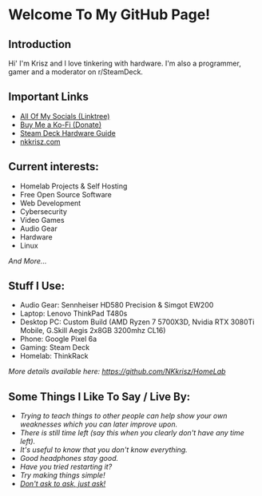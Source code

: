 # Welcome To My GitHub Page!

## Introduction
Hi' I'm Krisz and I love tinkering with hardware. I'm also a programmer, gamer and a moderator on r/SteamDeck.

## Important Links
- [All Of My Socials (Linktree)](https://linktr.ee/nkkrisz)
- [Buy Me a Ko-Fi (Donate)](https://ko-fi.com/nkkrisz)
- [Steam Deck Hardware Guide](https://hardware.steamdeck.guide)
- [nkkrisz.com](https://nkkrisz.com)

## Current interests:
- Homelab Projects & Self Hosting
- Free Open Source Software
- Web Development
- Cybersecurity
- Video Games
- Audio Gear
- Hardware
- Linux

*And More...*

## Stuff I Use:
- Audio Gear: Sennheiser HD580 Precision & Simgot EW200
- Laptop: Lenovo ThinkPad T480s
- Desktop PC: Custom Build (AMD Ryzen 7 5700X3D, Nvidia RTX 3080Ti Mobile, G.Skill Aegis 2x8GB 3200mhz CL16)
- Phone: Google Pixel 6a
- Gaming: Steam Deck
- Homelab: ThinkRack

*More details available here: https://github.com/NKkrisz/HomeLab*

## Some Things I Like To Say / Live By:
- *Trying to teach things to other people can help show your own weaknesses which you can later improve upon.*
- *There is still time left (say this when you clearly don't have any time left).*
- *It's useful to know that you don't know everything.*
- *Good headphones stay good.*
- *Have you tried restarting it?*
- *Try making things simple!*
- [*Don't ask to ask, just ask!*](https://dontasktoask.com/)
